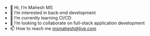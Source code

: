 - 👋 Hi, I’m Mahesh MS
- 👀 I’m interested in back-end development
- 🌱 I’m currently learning CI/CD
- 💞️ I’m looking to collaborate on full-stack application development
- 📫 How to reach me msmahesh@live.com

<!---
memoryInject/memoryInject is a ✨ special ✨ repository because its `README.md` (this file) appears on your GitHub profile.
You can click the Preview link to take a look at your changes.
--->
